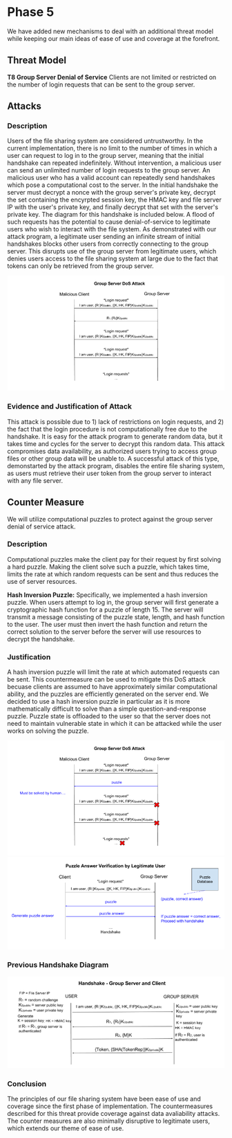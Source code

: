 # Phase 5
We have added new mechanisms to deal with an additional threat model while keeping our main ideas of ease of use and coverage at the forefront.

## Threat Model
**T8 Group Server Denial of Service** Clients are not limited or restricted on the number of login requests that can be sent to the group server.

## Attacks
### Description
Users of the file sharing system are considered untrustworthy. In the current implementation, there is no limit to the number of times in which a user can request to log in to the group server, meaning that the initial handshake can repeated indefinitely. Without intervention, a malicious user can send an unlimited number of login requests to the group server. An malicious user who has a valid account can repeatedly send handshakes which pose a computational cost to the server. In the initial handshake the server must decrypt a nonce with the group server's private key, decrypt the set containing the encyrpted session key, the HMAC key and file server IP with the user's private key, and finally decrypt that set with the server's private key. The diagram for this handshake is included below. A flood of such requests has the potential to cause denial-of-service to legitimate users who wish to interact with the file system. As demonstrated with our attack program, a legitimate user sending an infinite stream of initial handshakes blocks other users from correctly connecting to the group server. This disrupts use of the group server from legitimate users, which denies users access to the file sharing system at large due to the fact that tokens can only be retrieved from the group server. 

![alt text](T8Attack.png)

### Evidence and Justification of Attack
This attack is possible due to 1) lack of restrictions on login requests, and 2) the fact that the login procedure is not computationally free due to the handshake. It is easy for the attack program to generate random data, but it takes time and cycles for the server to decrypt this random data. This attack compromises data availability, as authorized users trying to access group files or other group data will be unable to. A successful attack of this type, demonstarted by the attack program, disables the entire file sharing system, as users must retrieve their user token from the group server to interact with any file server.

## Counter Measure
We will utilize computational puzzles to protect against the group server denial of service attack.

### Description
Computational puzzles make the client pay for their request by first solving a hard puzzle. Making the client solve such a puzzle, which takes time, limits the rate at which random requests can be sent and thus reduces the use of server resources.

**Hash Inversion Puzzle:**
Specifically, we implemented a hash inversion puzzle. When users attempt to log in, the group server will first generate a cryptographic hash function for a puzzle of length 15. The server will transmit a message consisting of the puzzle state, length, and hash function to the user. The user must then invert the hash function and return the correct solution to the server before the server will use resources to decrypt the handshake. 

### Justification
A hash inversion puzzle will limit the rate at which automated requests can be sent. This countermeasure can be used to mitigate this DoS attack becuase clients are assumed to have approximately similar computational ability, and the puzzles are efficiently generated on the server end. We decided to use a hash inversion puzzle in particular as it is more mathematically difficult to solve than a simple question-and-response puzzle. Puzzle state is offloaded to the user so that the server does not need to maintain vulnerable state in which it can be attacked while the user works on solving the puzzle. 

![alt text](T8RateLimiting.png)
![alt text](T8PuzzleDiagramLegit.png)
### Previous Handshake Diagram
![alt text](T5Handshakeup.png)

### Conclusion
The principles of our file sharing system have been ease of use and coverage since the first phase of implementation. The countermeasures described for this threat provide coverage against data avaliability attacks. The counter measures are also minimally disruptive to legitimate users, which extends our theme of ease of use. 
